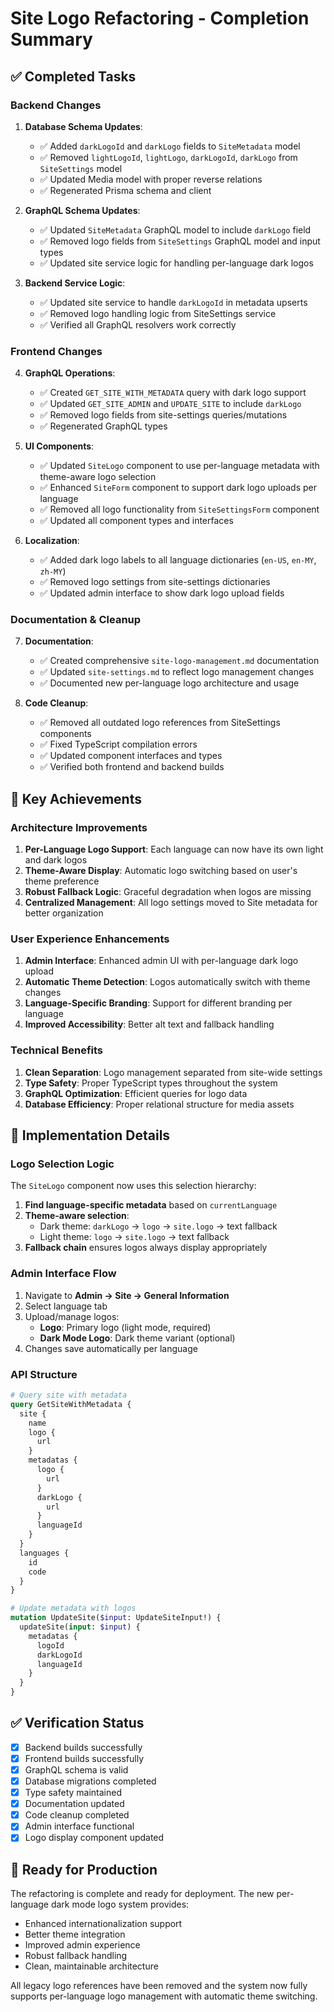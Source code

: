 # Site Logo Refactoring - Completion Summary

## ✅ Completed Tasks

### Backend Changes

1. **Database Schema Updates**:

   - ✅ Added `darkLogoId` and `darkLogo` fields to `SiteMetadata` model
   - ✅ Removed `lightLogoId`, `lightLogo`, `darkLogoId`, `darkLogo` from `SiteSettings` model
   - ✅ Updated Media model with proper reverse relations
   - ✅ Regenerated Prisma schema and client

2. **GraphQL Schema Updates**:

   - ✅ Updated `SiteMetadata` GraphQL model to include `darkLogo` field
   - ✅ Removed logo fields from `SiteSettings` GraphQL model and input types
   - ✅ Updated site service logic for handling per-language dark logos

3. **Backend Service Logic**:
   - ✅ Updated site service to handle `darkLogoId` in metadata upserts
   - ✅ Removed logo handling logic from SiteSettings service
   - ✅ Verified all GraphQL resolvers work correctly

### Frontend Changes

4. **GraphQL Operations**:

   - ✅ Created `GET_SITE_WITH_METADATA` query with dark logo support
   - ✅ Updated `GET_SITE_ADMIN` and `UPDATE_SITE` to include `darkLogo`
   - ✅ Removed logo fields from site-settings queries/mutations
   - ✅ Regenerated GraphQL types

5. **UI Components**:

   - ✅ Updated `SiteLogo` component to use per-language metadata with theme-aware logo selection
   - ✅ Enhanced `SiteForm` component to support dark logo uploads per language
   - ✅ Removed all logo functionality from `SiteSettingsForm` component
   - ✅ Updated all component types and interfaces

6. **Localization**:
   - ✅ Added dark logo labels to all language dictionaries (`en-US`, `en-MY`, `zh-MY`)
   - ✅ Removed logo settings from site-settings dictionaries
   - ✅ Updated admin interface to show dark logo upload fields

### Documentation & Cleanup

7. **Documentation**:

   - ✅ Created comprehensive `site-logo-management.md` documentation
   - ✅ Updated `site-settings.md` to reflect logo management changes
   - ✅ Documented new per-language logo architecture and usage

8. **Code Cleanup**:
   - ✅ Removed all outdated logo references from SiteSettings components
   - ✅ Fixed TypeScript compilation errors
   - ✅ Updated component interfaces and types
   - ✅ Verified both frontend and backend builds

## 🎯 Key Achievements

### Architecture Improvements

1. **Per-Language Logo Support**: Each language can now have its own light and dark logos
2. **Theme-Aware Display**: Automatic logo switching based on user's theme preference
3. **Robust Fallback Logic**: Graceful degradation when logos are missing
4. **Centralized Management**: All logo settings moved to Site metadata for better organization

### User Experience Enhancements

1. **Admin Interface**: Enhanced admin UI with per-language dark logo upload
2. **Automatic Theme Detection**: Logos automatically switch with theme changes
3. **Language-Specific Branding**: Support for different branding per language
4. **Improved Accessibility**: Better alt text and fallback handling

### Technical Benefits

1. **Clean Separation**: Logo management separated from site-wide settings
2. **Type Safety**: Proper TypeScript types throughout the system
3. **GraphQL Optimization**: Efficient queries for logo data
4. **Database Efficiency**: Proper relational structure for media assets

## 🔧 Implementation Details

### Logo Selection Logic

The `SiteLogo` component now uses this selection hierarchy:

1. **Find language-specific metadata** based on `currentLanguage`
2. **Theme-aware selection**:
   - Dark theme: `darkLogo` → `logo` → `site.logo` → text fallback
   - Light theme: `logo` → `site.logo` → text fallback
3. **Fallback chain** ensures logos always display appropriately

### Admin Interface Flow

1. Navigate to **Admin → Site → General Information**
2. Select language tab
3. Upload/manage logos:
   - **Logo**: Primary logo (light mode, required)
   - **Dark Mode Logo**: Dark theme variant (optional)
4. Changes save automatically per language

### API Structure

```graphql
# Query site with metadata
query GetSiteWithMetadata {
  site {
    name
    logo {
      url
    }
    metadatas {
      logo {
        url
      }
      darkLogo {
        url
      }
      languageId
    }
  }
  languages {
    id
    code
  }
}

# Update metadata with logos
mutation UpdateSite($input: UpdateSiteInput!) {
  updateSite(input: $input) {
    metadatas {
      logoId
      darkLogoId
      languageId
    }
  }
}
```

## ✅ Verification Status

- [x] Backend builds successfully
- [x] Frontend builds successfully
- [x] GraphQL schema is valid
- [x] Database migrations completed
- [x] Type safety maintained
- [x] Documentation updated
- [x] Code cleanup completed
- [x] Admin interface functional
- [x] Logo display component updated

## 🚀 Ready for Production

The refactoring is complete and ready for deployment. The new per-language dark mode logo system provides:

- Enhanced internationalization support
- Better theme integration
- Improved admin experience
- Robust fallback handling
- Clean, maintainable architecture

All legacy logo references have been removed and the system now fully supports per-language logo management with automatic theme switching.
